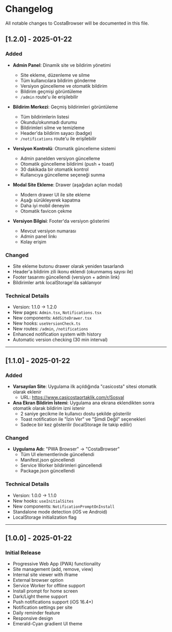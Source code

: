 # Changelog

All notable changes to CostaBrowser will be documented in this file.

## [1.2.0] - 2025-01-22

### Added
- **Admin Panel**: Dinamik site ve bildirim yönetimi
  - Site ekleme, düzenleme ve silme
  - Tüm kullanıcılara bildirim gönderme
  - Versiyon güncelleme ve otomatik bildirim
  - Bildirim geçmişi görüntüleme
  - `/admin` route'u ile erişilebilir

- **Bildirim Merkezi**: Geçmiş bildirimleri görüntüleme
  - Tüm bildirimlerin listesi
  - Okundu/okunmadı durumu
  - Bildirimleri silme ve temizleme
  - Header'da bildirim sayacı (badge)
  - `/notifications` route'u ile erişilebilir

- **Versiyon Kontrolü**: Otomatik güncelleme sistemi
  - Admin panelden versiyon güncelleme
  - Otomatik güncelleme bildirimi (push + toast)
  - 30 dakikada bir otomatik kontrol
  - Kullanıcıya güncelleme seçeneği sunma

- **Modal Site Ekleme**: Drawer (aşağıdan açılan modal)
  - Modern drawer UI ile site ekleme
  - Aşağı sürükleyerek kapatma
  - Daha iyi mobil deneyim
  - Otomatik favicon çekme

- **Versiyon Bilgisi**: Footer'da versiyon gösterimi
  - Mevcut versiyon numarası
  - Admin panel linkı
  - Kolay erişim

### Changed
- Site ekleme butonu drawer olarak yeniden tasarlandı
- Header'a bildirim zili ikonu eklendi (okunmamış sayısı ile)
- Footer tasarımı güncellendi (versiyon + admin link)
- Bildirimler artık localStorage'da saklanıyor

### Technical Details
- Version: 1.1.0 → 1.2.0
- New pages: `Admin.tsx`, `Notifications.tsx`
- New components: `AddSiteDrawer.tsx`
- New hooks: `useVersionCheck.ts`
- New routes: `/admin`, `/notifications`
- Enhanced notification system with history
- Automatic version checking (30 min interval)

---

## [1.1.0] - 2025-01-22

### Added
- **Varsayılan Site**: Uygulama ilk açıldığında "casicosta" sitesi otomatik olarak eklenir
  - URL: https://www.casicostaortaklik.com/r/Sosyal
- **Ana Ekran Bildirim İstemi**: Uygulama ana ekrana eklendikten sonra otomatik olarak bildirim izni istenir
  - 2 saniye gecikme ile kullanıcı dostu şekilde gösterilir
  - Toast notification ile "İzin Ver" ve "Şimdi Değil" seçenekleri
  - Sadece bir kez gösterilir (localStorage ile takip edilir)

### Changed
- **Uygulama Adı**: "PWA Browser" → "CostaBrowser"
  - Tüm UI elementlerinde güncellendi
  - Manifest.json güncellendi
  - Service Worker bildirimleri güncellendi
  - Package.json güncellendi

### Technical Details
- Version: 1.0.0 → 1.1.0
- New hooks: `useInitialSites`
- New components: `NotificationPromptOnInstall`
- Standalone mode detection (iOS ve Android)
- LocalStorage initialization flag

---

## [1.0.0] - 2025-01-22

### Initial Release
- Progressive Web App (PWA) functionality
- Site management (add, remove, view)
- Internal site viewer with iframe
- External browser option
- Service Worker for offline support
- Install prompt for home screen
- Dark/Light theme support
- Push notifications support (iOS 16.4+)
- Notification settings per site
- Daily reminder feature
- Responsive design
- Emerald-Cyan gradient UI theme

